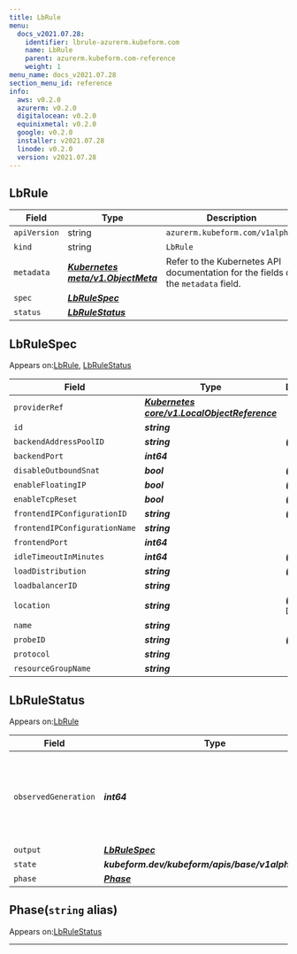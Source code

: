 ```yaml
---
title: LbRule
menu:
  docs_v2021.07.28:
    identifier: lbrule-azurerm.kubeform.com
    name: LbRule
    parent: azurerm.kubeform.com-reference
    weight: 1
menu_name: docs_v2021.07.28
section_menu_id: reference
info:
  aws: v0.2.0
  azurerm: v0.2.0
  digitalocean: v0.2.0
  equinixmetal: v0.2.0
  google: v0.2.0
  installer: v2021.07.28
  linode: v0.2.0
  version: v2021.07.28
---
```


## LbRule
| Field | Type | Description |
| ------ | ----- | ----------- |
| `apiVersion` | string | `azurerm.kubeform.com/v1alpha1` |
|    `kind` | string | `LbRule` |
| `metadata` | ***[Kubernetes meta/v1.ObjectMeta](https://v1-18.docs.kubernetes.io/docs/reference/generated/kubernetes-api/v1.18/#objectmeta-v1-meta)***|Refer to the Kubernetes API documentation for the fields of the `metadata` field.|
| `spec` | ***[LbRuleSpec](#lbrulespec)***||
| `status` | ***[LbRuleStatus](#lbrulestatus)***||
## LbRuleSpec

Appears on:[LbRule](#lbrule), [LbRuleStatus](#lbrulestatus)

| Field | Type | Description |
| ------ | ----- | ----------- |
| `providerRef` | ***[Kubernetes core/v1.LocalObjectReference](https://v1-18.docs.kubernetes.io/docs/reference/generated/kubernetes-api/v1.18/#localobjectreference-v1-core)***||
| `id` | ***string***||
| `backendAddressPoolID` | ***string***| ***(Optional)*** |
| `backendPort` | ***int64***||
| `disableOutboundSnat` | ***bool***| ***(Optional)*** |
| `enableFloatingIP` | ***bool***| ***(Optional)*** |
| `enableTcpReset` | ***bool***| ***(Optional)*** |
| `frontendIPConfigurationID` | ***string***| ***(Optional)*** |
| `frontendIPConfigurationName` | ***string***||
| `frontendPort` | ***int64***||
| `idleTimeoutInMinutes` | ***int64***| ***(Optional)*** |
| `loadDistribution` | ***string***| ***(Optional)*** |
| `loadbalancerID` | ***string***||
| `location` | ***string***| ***(Optional)*** Deprecated|
| `name` | ***string***||
| `probeID` | ***string***| ***(Optional)*** |
| `protocol` | ***string***||
| `resourceGroupName` | ***string***||
## LbRuleStatus

Appears on:[LbRule](#lbrule)

| Field | Type | Description |
| ------ | ----- | ----------- |
| `observedGeneration` | ***int64***| ***(Optional)*** Resource generation, which is updated on mutation by the API Server.|
| `output` | ***[LbRuleSpec](#lbrulespec)***| ***(Optional)*** |
| `state` | ***kubeform.dev/kubeform/apis/base/v1alpha1.State***| ***(Optional)*** |
| `phase` | ***[Phase](#phase)***| ***(Optional)*** |
## Phase(`string` alias)

Appears on:[LbRuleStatus](#lbrulestatus)

---
